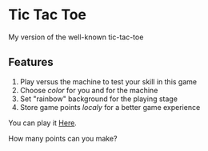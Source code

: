 # Tic Tac Toe

My version of the well-known tic-tac-toe

## Features

1. Play versus the machine to test your skill in this game
1. Choose _color_ for you and for the machine
1. Set "rainbow" background for the playing stage
1. Store game points _localy_ for a better game experience

You can play it [Here](https://tictactoe2022.netlify.app/).

How many points can you make?

